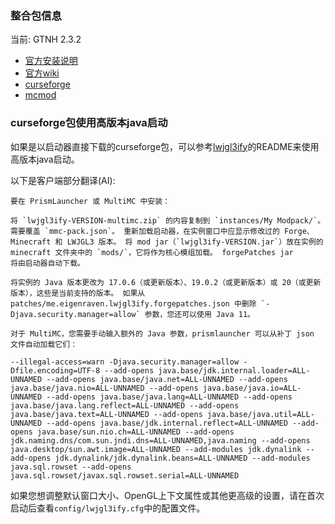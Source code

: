 ### 整合包信息

当前: GTNH 2.3.2

- [官方安装说明](https://gtnh.miraheze.org/wiki/Installing_and_Migrating)
- [官方wiki](https://gtnh.miraheze.org/wiki/Main_Page)
- [curseforge](https://www.curseforge.com/minecraft/modpacks/gt-new-horizons)
- [mcmod](https://www.mcmod.cn/modpack/1.html)

### curseforge包使用高版本java启动

如果是以启动器直接下载的curseforge包，可以参考[lwjgl3ify](https://github.com/GTNewHorizons/lwjgl3ify)的README来使用高版本java启动。

以下是客户端部分翻译(AI):

```
要在 PrismLauncher 或 MultiMC 中安装：

将 `lwjgl3ify-VERSION-multimc.zip` 的内容复制到 `instances/My Modpack/`。
需要覆盖 `mmc-pack.json`。 重新加载启动器，在实例窗口中应显示修改过的 Forge、
Minecraft 和 LWJGL3 版本。 将 mod jar（`lwjgl3ify-VERSION.jar`）放在实例的
minecraft 文件夹中的 `mods/`，它将作为核心模组加载。 forgePatches jar
将由启动器自动下载。

将实例的 Java 版本更改为 17.0.6（或更新版本）、19.0.2（或更新版本）或 20（或更新版本），这些是当前支持的版本。 如果从 patches/me.eigenraven.lwjgl3ify.forgepatches.json 中删除 `-Djava.security.manager=allow` 参数，您还可以使用 Java 11。

对于 MultiMC，您需要手动输入额外的 Java 参数，prismlauncher 可以从补丁 json 文件自动加载它们：
```

```
--illegal-access=warn -Djava.security.manager=allow -Dfile.encoding=UTF-8 --add-opens java.base/jdk.internal.loader=ALL-UNNAMED --add-opens java.base/java.net=ALL-UNNAMED --add-opens java.base/java.nio=ALL-UNNAMED --add-opens java.base/java.io=ALL-UNNAMED --add-opens java.base/java.lang=ALL-UNNAMED --add-opens java.base/java.lang.reflect=ALL-UNNAMED --add-opens java.base/java.text=ALL-UNNAMED --add-opens java.base/java.util=ALL-UNNAMED --add-opens java.base/jdk.internal.reflect=ALL-UNNAMED --add-opens java.base/sun.nio.ch=ALL-UNNAMED --add-opens jdk.naming.dns/com.sun.jndi.dns=ALL-UNNAMED,java.naming --add-opens java.desktop/sun.awt.image=ALL-UNNAMED --add-modules jdk.dynalink --add-opens jdk.dynalink/jdk.dynalink.beans=ALL-UNNAMED --add-modules java.sql.rowset --add-opens java.sql.rowset/javax.sql.rowset.serial=ALL-UNNAMED
```

如果您想调整默认窗口大小、OpenGL上下文属性或其他更高级的设置，请在首次启动后查看`config/lwjgl3ify.cfg`中的配置文件。
